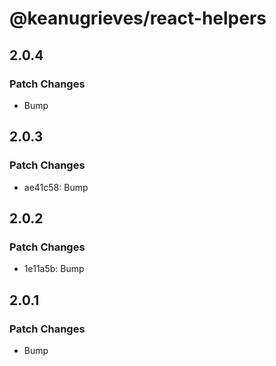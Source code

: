 # @keanugrieves/react-helpers

## 2.0.4

### Patch Changes

- Bump

## 2.0.3

### Patch Changes

- ae41c58: Bump

## 2.0.2

### Patch Changes

- 1e11a5b: Bump

## 2.0.1

### Patch Changes

- Bump
